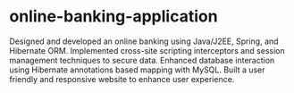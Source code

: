 # online-banking-application
Designed and developed an online banking using Java/J2EE, Spring, and Hibernate ORM. Implemented cross-site scripting interceptors and session management techniques to secure data. Enhanced database interaction using Hibernate annotations based mapping with MySQL. Built a user friendly and responsive website to enhance user experience.
